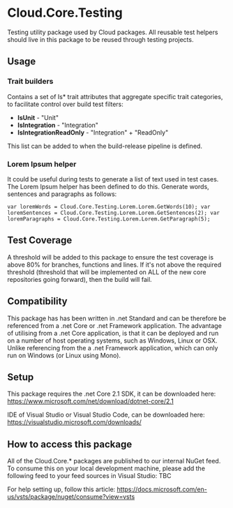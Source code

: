 # **Cloud.Core.Testing**

<div id="description">

Testing utility package used by Cloud packages.  All reusable test helpers should live in this package to be reused through testing projects.

</div>

## Usage
### Trait builders
Contains a set of Is* trait attributes that aggregate specific trait categories, to facilitate control over build test filters:

- **IsUnit** - "Unit"
- **IsIntegration** - "Integration"
- **IsIntegrationReadOnly** - "Integration" + "ReadOnly"

This list can be added to when the build-release pipeline is defined.

### Lorem Ipsum helper
It could be useful during tests to generate a list of text used in test cases.  The Lorem Ipsum helper has been defined to do this.  Generate words, sentences and paragraphs as follows:

`
var loremWords = Cloud.Core.Testing.Lorem.Lorem.GetWords(10);
var loremSentences = Cloud.Core.Testing.Lorem.Lorem.GetSentences(2);
var loremParagraphs = Cloud.Core.Testing.Lorem.Lorem.GetParagraph(5);
`

## Test Coverage
A threshold will be added to this package to ensure the test coverage is above 80% for branches, functions and lines.  If it's not above the required threshold 
(threshold that will be implemented on ALL of the new core repositories going forward), then the build will fail.

## Compatibility
This package has has been written in .net Standard and can be therefore be referenced from a .net Core or .net Framework application. The advantage of utilising from a .net Core application, 
is that it can be deployed and run on a number of host operating systems, such as Windows, Linux or OSX.  Unlike referencing from the a .net Framework application, which can only run on 
Windows (or Linux using Mono).
 
## Setup
This package requires the .net Core 2.1 SDK, it can be downloaded here: 
https://www.microsoft.com/net/download/dotnet-core/2.1

IDE of Visual Studio or Visual Studio Code, can be downloaded here:
https://visualstudio.microsoft.com/downloads/

## How to access this package
All of the Cloud.Core.* packages are published to our internal NuGet feed.  To consume this on your local development machine, please add the following feed to your feed sources in Visual Studio:
TBC

For help setting up, follow this article: https://docs.microsoft.com/en-us/vsts/package/nuget/consume?view=vsts

